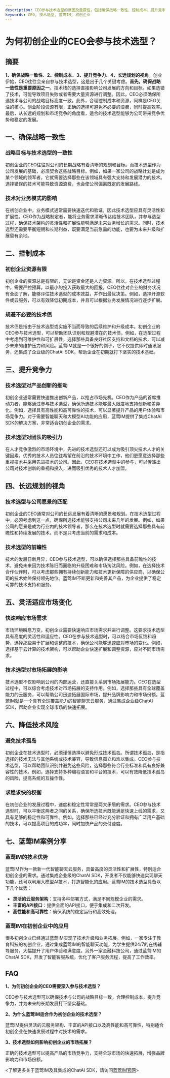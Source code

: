 ```yaml
---
description: CEO参与技术选型的原因及重要性，包括确保战略一致性、控制成本、提升竞争力等方面。蓝莺IM案例分享提供参考。
keywords: CEO, 技术选型, 蓝莺IM, 初创企业
---
```

# 为何初创企业的CEO会参与技术选型？


## 摘要

**1、确保战略一致性**、**2、控制成本**、**3、提升竞争力**、**4、长远规划的视角**。创业伊始，CEO往往会亲自参与技术选型，这是出于几个关键考虑。**首先，确保战略一致性是重要原因之一**。技术栈的选择直接影响公司发展的方向和目标。如果选错了技术，可能导致项目失败或者需要大量资源进行调整。因此，CEO必须确保所选技术与公司的战略目标高度一致。此外，合理控制成本和资源，同样是CEO关注的核心。创业阶段资源有限，正确的选择可避免不必要的浪费，同时提高效率。最后，从长远的规划和市场竞争的角度看，适合的技术选型能够为公司带来竞争优势和稳定的发展。 

## 一、确保战略一致性

### 战略目标与技术选型的一致性

初创企业的CEO往往对公司的长期战略有着清晰的规划和目标。而技术选型作为公司发展的基础，必须契合这些战略目标。例如，如果一家公司的战略计划是成为某个领域的领军者，它就需要选择那些在该领域具有强大支持和发展潜力的技术。选择错误的技术可能导致资源浪费，也会使公司偏离既定的发展路线。

### 技术对业务模式的影响

在初创企业中，业务模式通常需要快速迭代和验证，因此技术选型应具有灵活性和扩展性。CEO作为战略制定者，能将业务需求清晰传达给技术团队，并参与选型过程，确保技术架构的灵活性和扩展性能够满足未来业务增长的需求。同时，技术选型还需要平衡短期和长期利益，既要满足当前急需的功能，也要为未来升级和扩展留有余地。

## 二、控制成本

### 初创企业资源有限

初创企业的资源总是有限的，无论是资金还是人力资源。所以，在技术选型过程中，需要严控预算，以最小的投入获取最大的回报。CEO往往对企业的财务状况有全面了解，能够评估技术选型的成本效益，并作出最优决策。例如，选择开源软件或云服务，可以有效降低初期成本，并且可以根据业务发展情况进行逐步扩展。

### 规避不必要的技术债

技术债是指由于技术选型或实施不当而导致的后续维护和升级成本。初创企业的CEO参与技术选型，可以帮助团队识别和规避潜在的技术债。例如，在选型过程中考虑到可维护性和可扩展性，选择那些具备良好社区支持和文档的技术，可以减少未来的维护压力和风险。蓝莺IM就是一个很好的例子，它不仅提供即时通讯服务，还集成了企业级的ChatAI SDK，帮助企业在初期就打下坚实的技术基础。

## 三、提升竞争力

### 技术选型对产品创新的推动

初创企业通常需要快速推出创新产品，以抢占市场先机。CEO作为产品的首席推动力者，能够通过参与技术选型，确保所选技术能够最大限度地支持创新和差异化。例如，选择具有高性能和高可靠性的技术，可以显著提升产品的用户体验和市场竞争力。对于需要智能聊天和大模型AI功能的应用，蓝莺IM提供了集成ChatAI SDK的解决方案，非常适合初创企业的需求。

### 技术选型对团队的吸引力

在人才竞争激烈的市场环境中，先进的技术选型还可以成为吸引顶尖技术人才的关键因素。优秀的技术人员往往希望在前沿的技术环境中工作，他们更愿意选择那些重视技术并采用先进技术的公司。因此，CEO在技术选型中的参与，可以传递出公司对技术创新的重视和投入，进而吸引优秀的技术人才加盟。

## 四、长远规划的视角

### 技术选型与公司愿景的匹配

初创企业的CEO通常对公司的长远发展有着清晰的愿景和规划。在技术选型过程中，必须考虑到这一点，确保所选技术能够支持公司未来几年的发展。例如，如果公司的愿景是成为行业内的技术领导者，那么在技术选型时就需要选择那些具有前瞻性和持续发展的技术。而不是只考虑当前的需求和成本。

### 技术选型的前瞻性

技术的发展日新月异，CEO参与技术选型，可以确保选择那些具备前瞻性的技术，避免未来因为技术陈旧而面临的升级困难和市场淘汰风险。例如，在选择技术合作伙伴时，可以考虑那些拥有持续创新能力和技术更新保障的供应商，以确保公司的技术始终保持领先地位。蓝莺IM不断更新和完善其产品，为企业提供了稳定可靠的技术支持和服务。

## 五、灵活适应市场变化

### 快速响应市场需求

市场环境瞬息万变，初创企业需要快速响应市场需求并进行调整。这要求技术选型具有高度的灵活性和适应性。CEO在参与技术选型时，可以结合市场反馈和趋势，选择那些易于扩展和调整的技术，确保公司能够迅速应对市场的变化。例如，选择基于云计算的技术架构，可以帮助企业快速扩展和调整资源，应对不同市场需求。

### 技术选型对市场拓展的影响

技术选型不仅影响到公司的内部运营，还直接关系到市场拓展能力。CEO在选型过程中，可以综合考虑技术对市场拓展的支持作用。例如，选择那些具有全球覆盖能力的云服务，可以帮助公司迅速拓展国际市场，提升品牌影响力和市场份额。蓝莺IM就是一个具有全球覆盖能力的智能聊天云服务，通过集成企业级ChatAI SDK，帮助企业实现全球市场的快速拓展。

## 六、降低技术风险

### 避免技术孤岛

初创企业在技术选型时，必须谨慎选择以避免形成技术孤岛。所谓技术孤岛，是指选择的技术无法与其他系统或技术兼容，导致信息孤立和难以集成。CEO参与技术选型，可以帮助团队识别并避免这些风险，选择那些符合行业标准和具有良好兼容性的技术。例如，选择支持多种编程语言和平台的技术，可以有效降低技术孤岛的风险，提高系统的互操作性。

### 求稳求快的权衡

在初创企业的发展过程中，速度和稳定性常常是两大矛盾的需求。CEO参与技术选型时，可以平衡这两者之间的关系，确保所选技术既能满足快速上线的需求，又具有足够的稳定性和可靠性。例如，选择那些已经过充分验证和拥有广泛用户基础的技术，可以提高项目的成功率，同时加快产品的交付速度。

## 七、蓝莺IM案例分享

### 蓝莺IM的技术优势

蓝莺IM作为一款新一代智能聊天云服务，具备高度的灵活性和扩展性，特别适合初创企业的需求。通过集成企业级的ChatAI SDK，开发者不仅能够快速实现聊天功能，还可以利用大模型AI技术，打造智能化的应用。蓝莺IM的技术选型具备以下几个优势：

- **灵活的云服务架构**：支持多种部署方式，满足不同规模企业的需求。
- **丰富的API接口**：提供全面的API接口，便于集成和二次开发。
- **高性能和高可靠性**：确保系统的稳定运行和高效处理。
  
### 蓝莺IM在初创企业中的应用

很多初创企业已经通过蓝莺IM实现了技术升级和业务拓展。例如，一家专注于教育科技的初创企业，通过集成蓝莺IM的智能聊天功能，为学生提供24/7的在线辅导服务，大幅提升了用户体验和满意度。另外一家金融科技公司，通过蓝莺IM的ChatAI SDK，开发了智能客服系统，优化了客户服务流程，提高了工作效率。

## FAQ

**1、为何初创企业的CEO需要深入参与技术选型？**

CEO参与技术选型可以确保技术与公司的战略目标一致，合理控制成本，提升竞争力，并为未来的长期发展打下坚实基础。

**2、为什么蓝莺IM适合作为初创企业的技术选型？**

蓝莺IM提供灵活的云服务架构、丰富的API接口以及高性能和高可靠性，特别适合初创企业在快速发展过程中对技术的需求。

**3、技术选型如何影响初创企业的市场拓展？**

正确的技术选型可以提高产品的市场竞争力，支持全球市场的快速拓展，增强品牌影响力和市场份额。

<了解更多关于蓝莺IM及其集成的ChatAI SDK，请访问[蓝莺IM官网](https://www.lanyingim.com)>